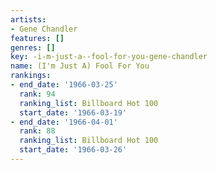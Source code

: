 ```yaml
---
artists:
- Gene Chandler
features: []
genres: []
key: -i-m-just-a--fool-for-you-gene-chandler
name: (I'm Just A) Fool For You
rankings:
- end_date: '1966-03-25'
  rank: 94
  ranking_list: Billboard Hot 100
  start_date: '1966-03-19'
- end_date: '1966-04-01'
  rank: 88
  ranking_list: Billboard Hot 100
  start_date: '1966-03-26'
---
```


